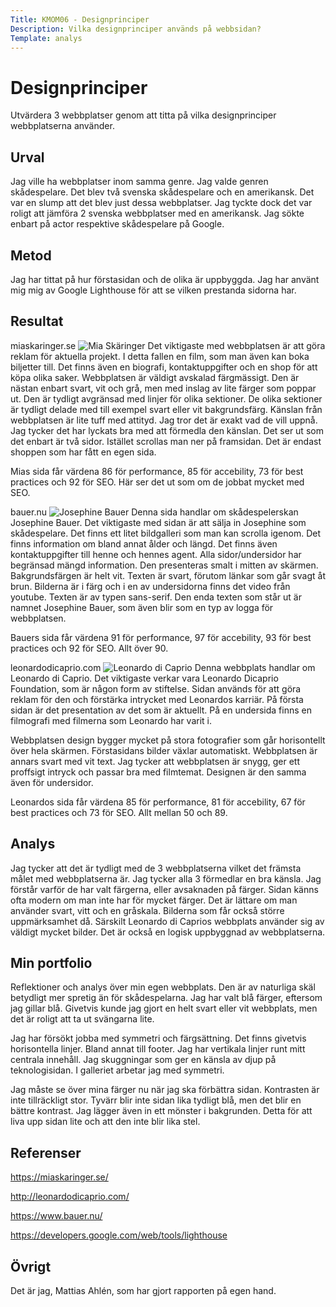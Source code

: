 ```yaml
---
Title: KMOM06 - Designprinciper
Description: Vilka designprinciper används på webbsidan?
Template: analys
---
```


Designprinciper
=======================

Utvärdera 3 webbplatser genom att titta på vilka designprinciper webbplatserna använder.

Urval
-----------------------

Jag ville ha webbplatser inom samma genre. Jag valde genren skådespelare. Det blev två svenska skådespelare och en amerikansk. Det var en slump att det blev just dessa webbplatser. Jag tyckte dock det var roligt att jämföra 2 svenska webbplatser med en amerikansk. Jag sökte enbart på actor respektive skådespelare på Google.

Metod
-----------------------

Jag har tittat på hur förstasidan och de olika är uppbyggda. Jag har använt mig mig av Google Lighthouse för att se vilken prestanda sidorna har.

Resultat
-----------------------
miaskaringer.se
<img src="%base_url%/image/miaskaringer.jpg?w=640" alt="Mia Skäringer">
Det viktigaste med webbplatsen är att göra reklam för aktuella projekt. I detta fallen en film, som man även kan boka biljetter till. Det finns även en biografi, kontaktuppgifter och en shop för att köpa olika saker.
Webbplatsen är väldigt avskalad färgmässigt. Den är nästan enbart svart, vit och grå, men med inslag av lite färger som poppar ut.
Den är tydligt avgränsad med linjer för olika sektioner. De olika sektioner är tydligt delade med till exempel svart eller vit bakgrundsfärg.
Känslan från webbplatsen är lite tuff med attityd. Jag tror det är exakt vad de vill uppnå. Jag tycker det har lyckats bra med att förmedla den känslan.
Det ser ut som det enbart är två sidor. Istället scrollas man ner på framsidan. Det är endast shoppen som har fått en egen sida.

Mias sida får värdena 86 för performance, 85 för accebility, 73 för best practices och 92 för SEO. Här ser det ut som om de jobbat mycket med SEO.

bauer.nu
<img src="%base_url%/image/bauer.jpg?w=640" alt="Josephine Bauer">
Denna sida handlar om skådespelerskan Josephine Bauer.
Det viktigaste med sidan är att sälja in Josephine som skådespelare. Det finns ett litet bildgalleri som man kan scrolla igenom. Det finns information om bland annat ålder och längd. Det finns även kontaktuppgifter till henne och hennes agent.
Alla sidor/undersidor har begränsad mängd information. Den presenteras smalt i mitten av skärmen.
Bakgrundsfärgen är helt vit. Texten är svart, förutom länkar som går svagt åt brun. Bilderna är i färg och i en av undersidorna finns det video från youtube.
Texten är av typen sans-serif. Den enda texten som står ut är namnet Josephine Bauer, som även blir som en typ av logga för webbplatsen.

Bauers sida får värdena 91 för performance, 97 för accebility, 93 för best practices och 92 för SEO. Allt över 90.


leonardodicaprio.com
<img src="%base_url%/image/leonardodicaprio.jpg?w=640" alt="Leonardo di Caprio">
Denna webbplats handlar om Leonardo di Caprio. Det viktigaste verkar vara Leonardo Dicaprio Foundation, som är någon form av stiftelse. Sidan används för att göra reklam för den och förstärka intrycket med Leonardos karriär.
På första sidan är det presentation av det som är aktuellt. På en undersida finns en filmografi med filmerna som Leonardo har varit i.  

Webbplatsen design bygger mycket på stora fotografier som går horisontellt över hela skärmen. Förstasidans bilder växlar automatiskt. Webbplatsen är annars svart med vit text.
Jag tycker att webbplatsen är snygg, ger ett proffsigt intryck och passar bra med filmtemat. Designen är den samma även för undersidor.

Leonardos sida får värdena 85 för performance, 81 för accebility, 67 för best practices och 73 för SEO. Allt mellan 50 och 89.


Analys
-----------------------
Jag tycker att det är tydligt med de 3 webbplatserna vilket det främsta målet med webbplatserna är. Jag tycker alla 3 förmedlar en bra känsla.
Jag förstår varför de har valt färgerna, eller avsaknaden på färger. Sidan känns ofta modern om man inte har för mycket färger. Det är lättare om man använder svart, vitt och en gråskala. Bilderna som får också större uppmärksamhet då. Särskilt Leonardo di Caprios webbplats använder sig av väldigt mycket bilder.
Det är också en logisk uppbyggnad av webbplatserna.

Min portfolio
-----------------------
Reflektioner och analys över min egen webbplats. Den är av naturliga skäl betydligt mer spretig än för skådespelarna. Jag har valt blå färger, eftersom jag gillar blå. Givetvis kunde jag gjort en helt svart eller vit webbplats, men det är roligt att ta ut svängarna lite.

Jag har försökt jobba med symmetri och färgsättning. Det finns givetvis horisontella linjer. Bland annat till footer. Jag har vertikala linjer runt mitt centrala innehåll. Jag skuggningar som ger en känsla av djup på teknologisidan. I galleriet arbetar jag med symmetri.

Jag måste se över mina färger nu när jag ska förbättra sidan. Kontrasten är inte tillräckligt stor. Tyvärr blir inte sidan lika tydligt blå, men det blir en bättre kontrast. Jag lägger även in ett mönster i bakgrunden. Detta för att liva upp sidan lite och att den inte blir lika stel.

Referenser
-----------------------
https://miaskaringer.se/

http://leonardodicaprio.com/

https://www.bauer.nu/

https://developers.google.com/web/tools/lighthouse

Övrigt
-----------------------

Det är jag, Mattias Ahlén, som har gjort rapporten på egen hand.
